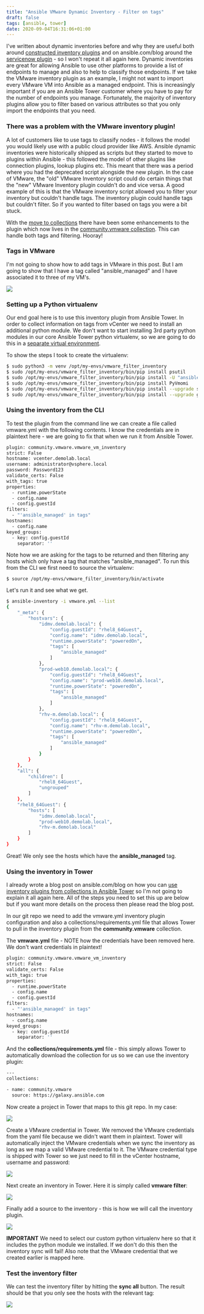 ```yaml
---
title: "Ansible VMware Dynamic Inventory - Filter on tags"
draft: false
tags: [ansible, tower]
date: 2020-09-04T16:31:06+01:00
---
```


I've written about dynamic inventories before and why they are useful both around [constructed inventory plugins](https://cloudautomation.pharriso.co.uk/post/ansible-constructed-inventory-plugin/) and on ansible.com/blog around the [servicenow plugin](https://www.ansible.com/blog/using-an-inventory-plugin-from-a-collection-in-ansible-tower) - so I won't repeat it all again here. Dynamic inventories are great for allowing Ansible to use other platforms to provide a list of endpoints to manage and also to help to classify those endpoints. If we take the VMware inventory plugin as an example, I might not want to import every VMware VM into Ansible as a managed endpoint. This is increasingly important if you are an Ansible Tower customer where you have to pay for the number of endpoints you manage. Fortunately, the majority of inventory plugins allow you to filter based on various attributes so that you only import the endpoints that you need.

### There was a problem with the VMware inventory plugin!

A lot of customers like to use tags to classify nodes - it follows the model you would likely use with a public cloud provider like AWS. Ansible dynamic inventories were historically shipped as scripts but they started to move to plugins within Ansible - this followed the model of other plugins like connection plugins, lookup plugins etc. This meant that there was a period where you had the deprecated script alongside the new plugin. In the case of VMware, the "old" VMware Inventory script could do certain things that the "new" VMware Inventory plugin couldn't do and vice versa. A good example of this is that the VMware inventory script allowed you to filter your inventory but couldn't handle tags. The inventory plugin could handle tags but couldn't filter. So if you wanted to filter based on tags you were a bit stuck.

With the [move to collections](https://www.ansible.com/blog/getting-started-with-ansible-collections) there have been some enhancements to the plugin which now lives in the [community.vmware collection](https://galaxy.ansible.com/community/vmware). This can handle both tags and filtering. Hooray!

### Tags in VMware

I'm not going to show how to add tags in VMware in this post. But I am going to show that I have a tag called "ansible_managed" and I have associated it to three of my VM's.

![](/images/vcenter-tags.png)

### Setting up a Python virtualenv

Our end goal here is to use this inventory plugin from Ansible Tower. In order to collect information on tags from vCenter we need to install an additional python module. We don't want to start installing 3rd party python modules in our core Ansible Tower python virtualenv, so we are going to do this in a [separate virtual environment](https://docs.ansible.com/ansible-tower/latest/html/upgrade-migration-guide/virtualenv.html).

To show the steps I took to create the virtualenv:

```bash
$ sudo python3 -m venv /opt/my-envs/vmware_filter_inventory
$ sudo /opt/my-envs/vmware_filter_inventory/bin/pip install psutil
$ sudo /opt/my-envs/vmware_filter_inventory/bin/pip install -U "ansible == 2.9.11"
$ sudo /opt/my-envs/vmware_filter_inventory/bin/pip install PyVmomi
$ sudo /opt/my-envs/vmware_filter_inventory/bin/pip install --upgrade setuptools pip
$ sudo /opt/my-envs/vmware_filter_inventory/bin/pip install --upgrade git+https://github.com/vmware/vsphere-automation-sdk-python.git
```

### Using the inventory from the CLI

To test the plugin from the command line we can create a file called vmware.yml with the following contents. I know the credentials are in plaintext here - we are going to fix that when we run it from Ansible Tower.

```bash
plugin: community.vmware.vmware_vm_inventory
strict: False
hostname: vcenter.demolab.local
username: administrator@vsphere.local
password: Password123
validate_certs: False
with_tags: true
properties:
  - runtime.powerState
  - config.name
  - config.guestId
filters:
  - "'ansible_managed' in tags"
hostnames:
  - config.name
keyed_groups:
  - key: config.guestId
    separator: ''
```

Note how we are asking for the tags to be returned and then filtering any hosts which only have a tag that matches "ansible_managed". To run this from the CLI we first need to source the virtualenv:

```
$ source /opt/my-envs/vmware_filter_inventory/bin/activate
```

Let's run it and see what we get.

```bash
$ ansible-inventory -i vmware.yml --list
{
    "_meta": {
        "hostvars": {
            "idmv.demolab.local": {
                "config.guestId": "rhel8_64Guest",
                "config.name": "idmv.demolab.local",
                "runtime.powerState": "poweredOn",
                "tags": [
                    "ansible_managed"
                ]
            },
            "prod-web10.demolab.local": {
                "config.guestId": "rhel8_64Guest",
                "config.name": "prod-web10.demolab.local",
                "runtime.powerState": "poweredOn",
                "tags": [
                    "ansible_managed"
                ]
            },
            "rhv-m.demolab.local": {
                "config.guestId": "rhel8_64Guest",
                "config.name": "rhv-m.demolab.local",
                "runtime.powerState": "poweredOn",
                "tags": [
                    "ansible_managed"
                ]
            }
        }
    },
    "all": {
        "children": [
            "rhel8_64Guest",
            "ungrouped"
        ]
    },
    "rhel8_64Guest": {
        "hosts": [
            "idmv.demolab.local",
            "prod-web10.demolab.local",
            "rhv-m.demolab.local"
        ]
    }
}
```

Great! We only see the hosts which have the **ansible_managed** tag. 

### Using the inventory in Tower

I already wrote a blog post on ansible.com/blog on how you can [use inventory plugins from collections in Ansible Tower](https://www.ansible.com/blog/using-an-inventory-plugin-from-a-collection-in-ansible-tower) so I'm not going to explain it all again here. All of the steps you need to set this up are below but if you want more details on the process then please read the blog post. 

In our git repo we need to add the vmware.yml inventory plugin configuration and also a collections/requirements.yml file that allows Tower to pull in the inventory plugin from the **community.vmware** collection.

The **vmware.yml** file - NOTE how the credentials have been removed here. We don't want credentials in plaintext!

```bash
plugin: community.vmware.vmware_vm_inventory
strict: False
validate_certs: False
with_tags: true
properties:
  - runtime.powerState
  - config.name
  - config.guestId
filters:
  - "'ansible_managed' in tags"
hostnames:
  - config.name
keyed_groups:
  - key: config.guestId
    separator: ''
```

And the **collections/requirements.yml** file - this simply allows Tower to automatically download the collection for us so we can use the inventory plugin:

```bash
---
collections:

- name: community.vmware
  source: https://galaxy.ansible.com
```

Now create a project in Tower that maps to this git repo. In my case:

![](/images/vmware_inventory_project.png)

Create a VMware credential in Tower. We removed the VMware credentials from the yaml file because we didn't want them in plaintext. Tower will automatically inject the VMware credentials when we sync the inventory as long as we map a valid VMware credential to it. The VMware credential type is shipped with Tower so we just need to fill in the vCenter hostname, username and password:

![](/images/vmware_credential.png)

Next create an inventory in Tower. Here it is simply called **vmware filter**:

![](/images/vmware_inventory.png)

Finally add a source to the inventory - this is how we will call the inventory plugin.

![](/images/vmware_inventory_source.png)

**IMPORTANT** We need to select our custom python virtualenv here so that it includes the python module we installed. If we don't do this then the inventory sync will fail! Also note that the VMware credential that we created earlier is mapped here.


### Test the inventory filter

We can test the inventory filter by hitting the **sync all** button. The result should be that you only see the hosts with the relevant tag:

![](/images/tower_vmware_inventory.png)
